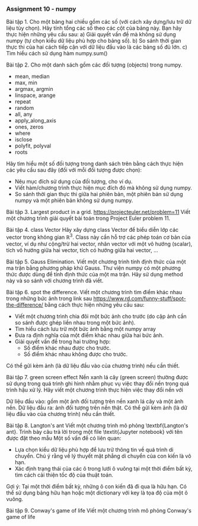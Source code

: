 ### Assignment 10 - numpy

Bài tập 1. Cho một bảng hai chiều gồm các số (với cách xây dựng/lưu trữ dữ liệu tùy chọn). Hãy tính tổng các số theo các cột của bảng này. Bạn hãy thực hiện những yêu cầu sau:
a) Giải quyết vấn đề mà không sử dụng numpy (tự chọn kiểu dữ liệu phù hợp cho bảng số).
b) So sánh thời gian thực thi của hai cách tiếp cận với dữ liệu đầu vào là các bảng số đủ lớn.
c) Tìm hiểu cách sử dụng hàm numpy.sum()

Bài tập 2. Cho một danh sách gồm các đối tượng (objects) trong numpy.
- mean, median
- max, min
- argmax, argmin
- linspace, arange
- repeat
- random
- all, any
- apply\_along\_axis
- ones, zeros
- where
- isclose
- polyfit, polyval
- roots

Hãy tìm hiểu một số đối tượng trong danh sách trên bằng cách thực hiện các yêu cầu sau đây (đối với mỗi đối tượng được chọn):
- Nêu mục đích sử dụng của đối tượng, cho ví dụ.
- Viết hàm/chương trình thực hiện mục đích đó mà không sử dụng numpy.
- So sánh thời gian thực thi giữa hai phiên bản, một phiên bản sử dụng numpy và một phiên bản không sử dụng numpy.

Bài tập 3. Largest product in a grid. https://projecteuler.net/problem=11
Viết một chương trình giải quyết bài toán trong Project Euler problem 11.

Bài tập 4. class Vector
Hãy xây dựng class Vector để biểu diễn lớp các vector trong không gian $\mathbb{R}^3$. Class này cần hỗ trợ các phép toán cơ bản của vector, ví dụ như cộng/trừ hai vector, nhân vector với một vô hướng (scalar), tích vô hướng giữa hai vector, tích có hướng giữa hai vector, ...

Bài tập 5. Gauss Elimination. Viết một chương trình tính định thức của một ma trận bằng phương pháp khử Gauss.
Thư viện numpy có một phương thức được dùng để tính định thức của một ma trận. Hãy sử dụng method này và so sánh với chương trình đã viết.

Bài tập 6. spot the difference.
Viết một chương trình tìm điểm khác nhau trong những bức ảnh trong link sau https://www.rd.com/funny-stuff/spot-the-difference/ bằng cách thực hiện những yêu cầu sau:

- Viết một chương trình chia đôi một bức ảnh cho trước (do cặp ảnh cần so sánh được ghép liền nhau trong một bức ảnh).
- Tìm hiểu cách lưu trữ một bức ảnh bằng một numpy array
- Đưa ra định nghĩa của một điểm khác nhau giữa hai bức ảnh.
- Giải quyết vấn đề trong hai trường hợp:
	+ Số điểm khác nhau được cho trước.
	+ Số điểm khác nhau không được cho trước.

Có thể gửi kèm ảnh (là dữ liệu đầu vào của chương trình) nếu cần thiết.

Bài tập 7. green screen effect
Nền xanh lá cây (green screen) thường được sử dụng trong quá trình ghi hình nhằm phục vụ việc thay đổi nền trong quá trình hậu xử lý. Hãy viết một chương trình thực hiện việc thay đổi nền với

Dữ liệu đầu vào: gồm một ảnh đối tượng trên nền xanh lá cây và một ảnh nền.
Dữ liệu đầu ra: ảnh đối tượng trên nền thật.
Có thể gửi kèm ảnh (là dữ liệu đầu vào của chương trình) nếu cần thiết.

Bài tập 8. Langton's ant
Viết một chương trình mô phỏng \textbf{Langton's ant}. Trình bày câu trả lời trong một file \textit{Jupyter notebook} với tên được đặt theo mẫu
Một số vấn đề có liên quan:
- Lựa chọn kiểu dữ liệu phù hợp để lưu trữ thông tin về quá trình di chuyển. Chú ý rằng về lý thuyết mặt phẳng di chuyển của con kiến là vô hạn.
- Xác định trạng thái của các ô trong lưới ô vuông tại một thời điểm bất kỳ, tìm cách cải thiện tốc độ của thuật toán.

Gợi ý: Tại một thời điểm bất kỳ, những ô con kiến đã đi qua là hữu hạn. Có thể sử dụng bảng hữu hạn hoặc một dictionary với key là tọa độ của một ô vuông.

Bài tập 9. Conway's game of life
Viết một chương trình mô phỏng Conway's game of life
